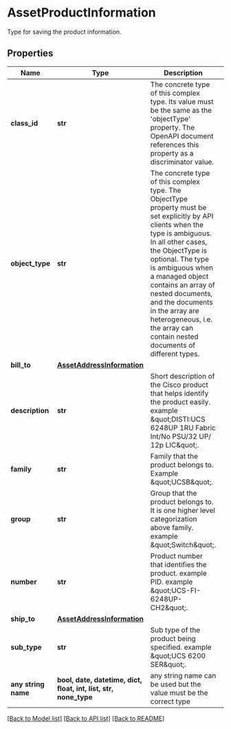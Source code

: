 # AssetProductInformation

Type for saving the product information.
## Properties
Name | Type | Description | Notes
------------ | ------------- | ------------- | -------------
**class_id** | **str** | The concrete type of this complex type. Its value must be the same as the &#39;objectType&#39; property. The OpenAPI document references this property as a discriminator value. | [readonly] 
**object_type** | **str** | The concrete type of this complex type. The ObjectType property must be set explicitly by API clients when the type is ambiguous. In all other cases, the  ObjectType is optional.  The type is ambiguous when a managed object contains an array of nested documents, and the documents in the array are heterogeneous, i.e. the array can contain nested documents of different types. | 
**bill_to** | [**AssetAddressInformation**](AssetAddressInformation.md) |  | [optional] 
**description** | **str** | Short description of the Cisco product that helps identify the product easily. example \&quot;DISTI:UCS 6248UP 1RU Fabric Int/No PSU/32 UP/ 12p LIC\&quot;. | [optional] [readonly] 
**family** | **str** | Family that the product belongs to. Example \&quot;UCSB\&quot;. | [optional] [readonly] 
**group** | **str** | Group that the product belongs to. It is one higher level categorization above family. example \&quot;Switch\&quot;. | [optional] [readonly] 
**number** | **str** | Product number that identifies the product. example PID. example \&quot;UCS-FI-6248UP-CH2\&quot;. | [optional] [readonly] 
**ship_to** | [**AssetAddressInformation**](AssetAddressInformation.md) |  | [optional] 
**sub_type** | **str** | Sub type of the product being specified. example \&quot;UCS 6200 SER\&quot;. | [optional] [readonly] 
**any string name** | **bool, date, datetime, dict, float, int, list, str, none_type** | any string name can be used but the value must be the correct type | [optional]

[[Back to Model list]](../README.md#documentation-for-models) [[Back to API list]](../README.md#documentation-for-api-endpoints) [[Back to README]](../README.md)


